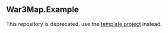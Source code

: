 ## War3Map.Example
This repository is deprecated, use the [template project](https://github.com/Drake53/War3Map.Template) instead.
